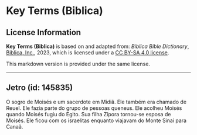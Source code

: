 # Key Terms (Biblica)

## License Information

**Key Terms (Biblica)** is based on and adapted from: _Biblica Bible Dictionary_, [Biblica, Inc.](https://www.biblica.com/), 2023, which is licensed under a [CC BY-SA 4.0 license](https://creativecommons.org/licenses/by-sa/4.0/legalcode.en).

This markdown version is provided under the same license.



--------------------------------

## Jetro (id: 145835)

O sogro de Moisés e um sacerdote em Midiã. Ele também era chamado de Reuel. Ele fazia parte do grupo de pessoas queneus. Ele acolheu Moisés quando Moisés fugiu do Egito. Sua filha Zípora tornou\-se esposa de Moisés. Ele ficou com os israelitas enquanto viajavam do Monte Sinai para Canaã.


